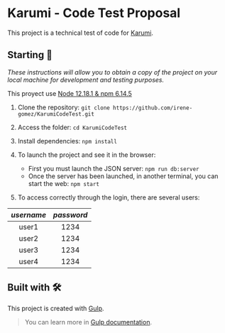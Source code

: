 # Karumi - Code Test Proposal

This project is a technical test of code for [Karumi](https://www.karumi.com/).

## Starting 🚀

_These instructions will allow you to obtain a copy of the project on your local machine for development and testing purposes._
   
This proyect use [Node 12.18.1 & npm 6.14.5](https://nodejs.org/es/download/)

1. Clone the repository: `git clone https://github.com/irene-gomez/KarumiCodeTest.git`

2. Access the folder: `cd KarumiCodeTest`

3. Install dependencies: `npm install`

4. To launch the project and see it in the browser:
    * First you must launch the JSON server: `npm run db:server`
    * Once the server has been launched, in another terminal, you can start the web: `npm start`

5. To access correctly through the login, there are several users:

| *username*     | *password*     |
| :------------: | :------------: |
| user1          | 1234           |
| user2          | 1234           |
| user3          | 1234           |
| user4          | 1234           |

## Built with 🛠️

This project is created with [Gulp](https://github.com/gulpjs/gulp).
>You can learn more in [Gulp documentation](https://gulpjs.com/).
